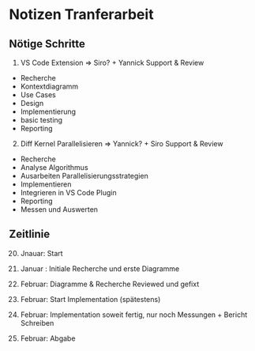 # Notizen Tranferarbeit

## Nötige Schritte
1. VS Code Extension => Siro? + Yannick Support & Review
  * Recherche
  * Kontextdiagramm
  * Use Cases
  * Design
  * Implementierung
  * basic testing
  * Reporting
2. Diff Kernel Parallelisieren => Yannick? + Siro Support & Review
  * Recherche
  * Analyse Algorithmus
  * Ausarbeiten Parallelisierungsstrategien
  * Implementieren
  * Integrieren in VS Code Plugin
  *  Reporting
  * Messen und Auswerten


## Zeitlinie
20. Jnauar: Start
29. Januar : Initiale Recherche und erste Diagramme
5. Februar: Diagramme & Recherche Reviewed und gefixt
6. Februar: Start Implementation (spätestens)
16. Februar: Implementation soweit fertig, nur noch Messungen + Bericht Schreiben

23. Februar: Abgabe
